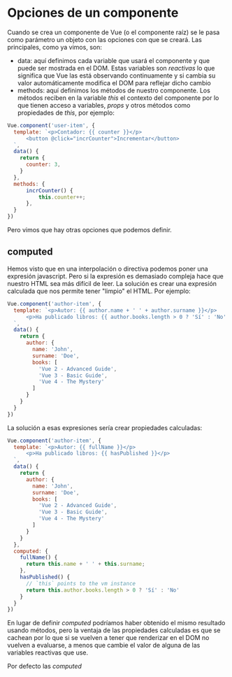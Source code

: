 # Opciones de un componente
Cuando se crea un componente de Vue (o el componente raíz) se le pasa como parámetro un objeto con las opciones con que se creará. Las principales, como ya vimos, son:
- data: aquí definimos cada variable que usará el componente y que puede ser mostrada en el DOM. Estas variables son _reactivas_ lo que significa que Vue las está observando continuamente y si cambia su valor automáticamente modifica el DOM para reflejar dicho cambio
- methods: aquí definimos los métodos de nuestro componente. Los métodos reciben en la variable _this_ el contexto del componente por lo que tienen acceso a variables, _props_ y otros métodos como propiedades de _this_, por ejemplo:

```javascript
Vue.component('user-item', {
  template: `<p>Contador: {{ counter }}</p>
      <button @click="incrCounter">Incrementar</button>
  `,
  data() {
    return {
      counter: 3,
    }
  },
  methods: {
      incrCounter() {
          this.counter++;
      },
  }
})
```

Pero vimos que hay otras opciones que podemos definir. 

## computed
Hemos visto que en una interpolación o directiva podemos poner una expresión javascript. Pero si la expresión es demasiado compleja hace que nuestro HTML sea más difícil de leer. La solución es crear una expresión calculada que nos permite tener "limpio" el HTML. Por ejemplo:

```javascript
Vue.component('author-item', {
  template: `<p>Autor: {{ author.name + ' ' + author.surname }}</p>
      <p>Ha publicado libros: {{ author.books.length > 0 ? 'Sí' : 'No' }}</p>
  `,
  data() {
    return {
      author: {
        name: 'John',
        surname: 'Doe',
        books: [
          'Vue 2 - Advanced Guide',
          'Vue 3 - Basic Guide',
          'Vue 4 - The Mystery'
        ]
      }
    }
  }
})
```

La solución a esas expresiones sería crear propiedades calculadas:

```javascript
Vue.component('author-item', {
  template: `<p>Autor: {{ fullName }}</p>
      <p>Ha publicado libros: {{ hasPublished }}</p>
  `,
  data() {
    return {
      author: {
        name: 'John',
        surname: 'Doe',
        books: [
          'Vue 2 - Advanced Guide',
          'Vue 3 - Basic Guide',
          'Vue 4 - The Mystery'
        ]
      }
    }
  },
  computed: {
    fullName() {
      return this.name + ' ' + this.surname;
    },
    hasPublished() {
      // `this` points to the vm instance
      return this.author.books.length > 0 ? 'Sí' : 'No'
    }
  }
})
```

En lugar de definir _computed_ podríamos haber obtenido el mismo resultado usando métodos, pero la ventaja de las propiedades calculadas es que se cachean por lo que si se vuelven a tener que renderizar en el DOM no vuelven a evaluarse, a menos que cambie el valor de alguna de las variables reactivas que use.

Por defecto las _computed_ 
